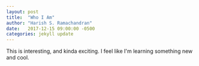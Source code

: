 ```yaml
---
layout: post
title:  "Who I Am"
author: "Harish S. Ramachandran"
date:   2017-12-15 09:00:00 -0500
categories: jekyll update
---
```

This is interesting, and kinda exciting.  I feel like I'm learning something
new and cool.  
